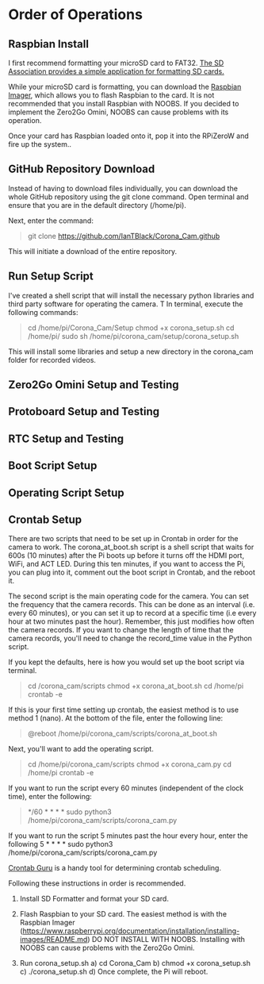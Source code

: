 # Order of Operations
## Raspbian Install
I first recommend formatting your microSD card to FAT32.
[The SD Association provides a simple application for formatting SD cards.](https://www.sdcard.org/downloads/formatter/)

While your microSD card is formatting, you can download the [Raspbian Imager](https://www.raspberrypi.org/documentation/installation/installing-images/README.md), which allows you to flash Raspbian to the card. It is not recommended that you install Raspbian with NOOBS. If you decided to implement the Zero2Go Omini, NOOBS can cause problems with its operation.

Once your card has Raspbian loaded onto it, pop it into the RPiZeroW and fire up the system..

## GitHub Repository Download
Instead of having to download files individually, you can download the whole GitHub repository using the git clone command.
Open terminal and ensure that you are in the default directory (/home/pi).

Next, enter the command:

> git clone https://github.com/IanTBlack/Corona_Cam.github

This will initiate a download of the entire repository.

## Run Setup Script
I've created a shell script that will install the necessary python libraries and third party software for operating the camera. T
In terminal, execute the following commands:

> cd /home/pi/Corona_Cam/Setup
> chmod +x corona_setup.sh
> cd /home/pi/
> sudo sh /home/pi/corona_cam/setup/corona_setup.sh

This will install some libraries and setup a new directory in the corona_cam folder for recorded videos.

## Zero2Go Omini Setup and Testing

## Protoboard Setup and Testing

## RTC Setup and Testing

## Boot Script Setup

## Operating Script Setup


## Crontab Setup
There are two scripts that need to be set up in Crontab in order for the camera to work. The corona_at_boot.sh script is a shell script that waits for 600s (10 minutes) after the Pi boots up before it turns off the HDMI port, WiFi, and ACT LED. During this ten minutes, if you want to access the Pi, you can plug into it, comment out the boot script in Crontab, and the reboot it.

The second script is the main operating code for the camera. You can set the frequency that the camera records. This can be done as an interval (i.e. every 60 minutes), or you can set it up to record at a specific time (i.e every hour at two minutes past the hour). Remember, this just modifies how often the camera records. If you want to change the length of time that the camera records, you'll need to change the record_time value in the Python script.

If you kept the defaults, here is how you would set up the boot script via terminal.

> cd /corona_cam/scripts
> chmod +x corona_at_boot.sh
> cd /home/pi
> crontab -e

If this is your first time setting up crontab, the easiest method is to use method 1 (nano). At the bottom of the file, enter the following line:

> @reboot /home/pi/corona_cam/scripts/corona_at_boot.sh

Next, you'll want to add the operating script.

> cd /home/pi/corona_cam/scripts
> chmod +x corona_cam.py
> cd /home/pi
> crontab -e

If you want to run the script every 60 minutes (independent of the clock time), enter the following:

> */60 * * * * sudo python3 /home/pi/corona_cam/scripts/corona_cam.py

If you want to run the script 5 minutes past the hour every hour, enter the following
5 * * * * sudo python3 /home/pi/corona_cam/scripts/corona_cam.py


[Crontab Guru](https://crontab.guru/#*_*_*_*_*) is a handy tool for determining crontab scheduling.


Following these instructions in order is recommended.

1) Install SD Formatter  and format your SD card.

1) Flash Raspbian to your SD card. The easiest method is with the Raspbian Imager (https://www.raspberrypi.org/documentation/installation/installing-images/README.md)
   DO NOT INSTALL WITH NOOBS. Installing with NOOBS can cause problems with the Zero2Go Omini.


1) Run corona_setup.sh
	a) cd Corona_Cam
	b) chmod +x corona_setup.sh
	c) ./corona_setup.sh
	d) Once complete, the Pi will reboot.
